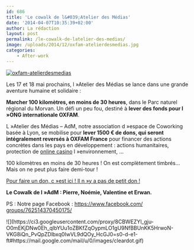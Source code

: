```yaml
---
id: 686
title: 'Le cowalk de l&#039;Atelier des Médias'
date: '2014-04-07T10:35:39+02:00'
author: La rédaction
layout: post
permalink: /le-cowalk-de-latelier-des-medias/
image: /uploads/2014/12/oxfam-atelierdesmedias.jpg
categories:
    - After-work
---
```


[![oxfam-atelierdesmedias](/uploads/2014/12/oxfam-atelierdesmedias-300x224.jpg)](/uploads/2014/12/oxfam-atelierdesmedias.jpg)

Les 17 et 18 mai prochains, l »Atelier des Médias se lance dans une grande aventure humaine et solidaire :

**Marcher 100 kilomètres, en moins de 30 heures**, dans le Parc naturel régional du Morvan. Un défi un peu fou, destiné à **lever des fonds pour l »ONG internationale OXFAM**.

L »Atelier des Médias – AdM, notre association d »espace de Coworking basée à Lyon, se mobilise pour **lever 1500 € de dons, qui seront intégralement reversés à OXFAM France** pour financer des actions concrètes dans les pays en développement : actions humanitaires, protection de [online casino](http://www.svenskkasinon.com/) l »environnement, …

100 kilomètres en moins de 30 heures ! On est complètement timbrés… Mais on ne peut plus faire demi-tour !

[Pour faire un don, c »est ici ! Il n »y a pas de petit don !](http://oxfamtrailwalker2014.alvarum.com/cowalkdeladm)

**Le Cowalk de l »AdM : Pierre, Noémie, Valentine et Erwan.**

PS : Notre page Facebook : [https://www.facebook.com/<wbr></wbr>groups/762514370450175/](https://www.facebook.com/groups/762514370450175/)

<div><div>![](https://ci3.googleusercontent.com/proxy/8CBWEZYl_gju-O0mEKjDNw0Eh_qIbYUu1oZBKfZqOypmLO1gU9NfBBUnKK5HrwoN-VKG8iQn_PvQpZDlbxq0IwVL9dQOy_HcGJ0=s0-d-e1-ft#https://mail.google.com/mail/u/0/images/cleardot.gif)</div></div>